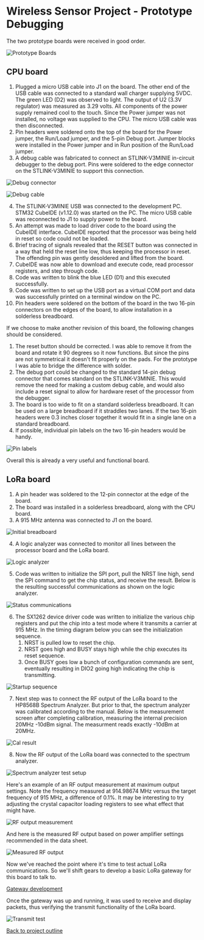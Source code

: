 # Wireless Sensor Project - Prototype Debugging

The two prototype boards were received in good order.

![Prototype Boards](Images/First%20round%20boards.JPG)

## CPU board

1. Plugged a micro USB cable into J1 on the board. The other end of the USB cable was connected to a standard wall charger supplying 5VDC. The green LED (D2) was observed to light. The output of U2 (3.3V regulator) was measured as 3.29 volts. All components of the power supply remained cool to the touch. Since the Power jumper was not installed, no voltage was supplied to the CPU. The micro USB cable was then disconnected.
2. Pin headers were soldered onto the top of the board for the Power jumper, the Run/Load jumper, and the 5-pin Debug port. Jumper blocks were installed in the Power jumper and in Run position of the Run/Load jumper.
3. A debug cable was fabricated to connect an STLINK-V3MINIE in-circuit debugger to the debug port. Pins were soldered to the edge connector on the STLINK-V3MINIE to support this connection.

![Debug connector](Images/Debug%20connector.JPG)

![Debug cable](Images/Debug%20cable.JPG)

4. The STLINK-V3MINIE USB was connected to the development PC. STM32 CubeIDE (v1.12.0) was started on the PC. The micro USB cable was reconnected to J1 to supply power to the board.
5. An attempt was made to load driver code to the board using the CubeIDE interface. CubeIDE reported that the processor was being held in reset so code could not be loaded.
6. Brief tracing of signals revealed that the RESET button was connected in a way that held the reset line low, thus keeping the processor in reset. The offending pin was gently desoldered and lifted from the board.
7. CubeIDE was now able to download and execute code, read processor registers, and step through code. 
8. Code was written to blink the blue LED (D1) and this executed successfully.
9. Code was written to set up the USB port as a virtual COM port and data was successfully printed on a terminal window on the PC.
10. Pin headers were soldered on the bottom of the board in the two 16-pin connectors on the edges of the board, to allow installation in a solderless breadboard.

If we choose to make another revision of this board, the following changes should be considered.

1. The reset button should be corrected. I was able to remove it from the board and rotate it 90 degrees so it now functions. But since the pins are not symmetrical it doesn't fit properly on the pads. For the prototype I was able to bridge the difference with solder.
2. The debug port could be changed to the standard 14-pin debug connector that comes standard on the STLINK-V3MINIE. This would remove the need for making a custom debug cable, and would also include a reset signal to allow for hardware reset of the processor from the debugger.
3. The board is too wide to fit on a standard solderless breadboard. It can be used on a large breadboard if it straddles two lanes. If the two 16-pin headers were 0.3 inches closer together it would fit in a single lane on a standard breadboard.
4. If possible, individual pin labels on the two 16-pin headers would be handy.

![Pin labels](Images/CPU%20Board%20labels.JPG)

Overall this is already a very useful and functional board.

## LoRa board

1. A pin header was soldered to the 12-pin connector at the edge of the board.
2. The board was installed in a solderless breadboard, along with the CPU board.
3. A 915 MHz antenna was connected to J1 on the board.

![Initial breadboard](Images/Inital%20Breadboard.JPG)

4. A logic analyzer was connected to monitor all lines between the processor board and the LoRa board.

![Logic analyzer](Images/Breadboard%20with%20Logic%20Analyzer.JPG)

5. Code was written to initialize the SPI port, pull the NRST line high, send the SPI command to get the chip status, and receive the result. Below is the resulting successful communications as shown on the logic analyzer.

![Status communications](Images/SPI%20status%20communications.JPG)

6. The SX1262 device driver code was written to initialize the various chip registers and put the chip into a test mode where it transmits a carrier at 915 MHz. In the timing diagram below you can see the initialization sequence.
    1. NRST is pulled low to reset the chip.
    2. NRST goes high and BUSY stays high while the chip executes its reset sequence.
    3. Once BUSY goes low a bunch of configuration commands are sent, eventually resulting in DIO2 going high indicating the chip is transmitting.
    
![Startup sequence](Images/Initialization%20and%20transmit.JPG)

7. Next step was to connect the RF output of the LoRa board to the HP8568B Spectrum Analyzer. But prior to that, the spectrum analyzer was calibrated according to the manual. Below is the measurement screen after completing calibration, measuring the internal precision 20MHz -10dBm signal. The measurment reads exactly -10dBm at 20MHz.

![Cal result](Images/Spectrum%20analyzer%20cal%20result.JPG)

8. Now the RF output of the LoRa board was connected to the spectrum analyzer.

![Spectrum analyzer test setup](Images/Spectrum%20analyzer%20test%20setup.JPG)

Here's an example of an RF output measurement at maximum output settings. Note the frequency measured at 914.98674 MHz versus the target frequency of 915 MHz, a difference of 0.1%. It may be interesting to try adjusting the crystal capacitor loading registers to see what effect that might have.

![RF output measurement](Images/RF%20Power%20Measurement.JPG)

And here is the measured RF output based on power amplifier settings recommended in the data sheet.

![Measured RF output](Images/RF%20Output%20Power%20Graph.png)

Now we've reached the point where it's time to test actual LoRa communications. So we'll shift gears to develop a basic LoRa gateway for this board to talk to. 

[Gateway development](./LoRa%20gateway%20development.md)

Once the gateway was up and running, it was used to receive and display packets, thus verifying the transmit functionality of the LoRa board.

![Transmit test](Images/Gateway%20receiving.JPG)

[Back to project outline](../README.md)